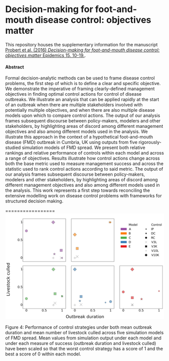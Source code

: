 # Decision-making for foot-and-mouth disease control: objectives matter

This repository houses the supplementary information for the manuscript [Probert et al. (2016) *Decision-making for foot-and-mouth disease control: objectives matter* Epidemics 15. 10-19.](http://www.sciencedirect.com/science/article/pii/S175543651500095X).  

#### Abstract

Formal decision-analytic methods can be used to frame disease control problems, the first step of which is to define a clear and specific objective.  We demonstrate the imperative of framing clearly-defined management objectives in finding optimal control actions for control of disease outbreaks.   We illustrate an analysis that can be applied rapidly at the start of an outbreak when there are multiple stakeholders involved with potentially multiple objectives, and when there are also multiple disease models upon which to compare control actions.  The output of our analysis frames subsequent discourse between policy-makers, modelers and other stakeholders, by highlighting areas of discord among different management objectives and also among different models used in the analysis.  We illustrate this approach in the context of a hypothetical foot-and-mouth disease (FMD) outbreak in Cumbria, UK using outputs from five rigorously-studied simulation models of FMD spread.  We present both relative rankings and relative performance of controls within each model and across a range of objectives.  Results illustrate how control actions change across both the base metric used to measure management success and across the statistic used to rank control actions according to said metric.  The output of our analysis frames subsequent discourse between policy-makers, modelers and other stakeholders, by highlighting areas of discord among different management objectives and also among different models used in the analysis.  This work represents a first step towards reconciling the extensive modelling work on disease control problems with frameworks for structured decision making.  

=================
![Figure 4](https://github.com/p-robot/objectives_matter/blob/master/figures/figure_4.png)

Figure 4: Performance of control strategies under both mean outbreak duration and mean number of livestock culled across five simulation models of FMD spread.  Mean values from simulation output under each model and under each measure of success (outbreak duration and livestock culled) have been scaled so that the worst control strategy has a score of 1 and the best a score of 0 within each model. 

